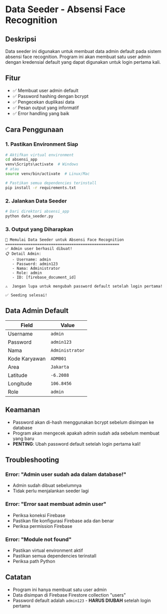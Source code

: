 # Data Seeder - Absensi Face Recognition

## Deskripsi
Data seeder ini digunakan untuk membuat data admin default pada sistem absensi face recognition. Program ini akan membuat satu user admin dengan kredensial default yang dapat digunakan untuk login pertama kali.

## Fitur
- ✅ Membuat user admin default
- ✅ Password hashing dengan bcrypt
- ✅ Pengecekan duplikasi data
- ✅ Pesan output yang informatif
- ✅ Error handling yang baik

## Cara Penggunaan

### 1. Pastikan Environment Siap
```bash
# Aktifkan virtual environment
cd absensi_app
venv\Scripts\activate  # Windows
# atau
source venv/bin/activate  # Linux/Mac

# Pastikan semua dependencies terinstall
pip install -r requirements.txt
```

### 2. Jalankan Data Seeder
```bash
# Dari direktori absensi_app
python data_seeder.py
```

### 3. Output yang Diharapkan
```
🚀 Memulai Data Seeder untuk Absensi Face Recognition
==================================================
✅ Admin user berhasil dibuat!
📋 Detail Admin:
   - Username: admin
   - Password: admin123
   - Nama: Administrator
   - Role: admin
   - ID: [firebase_document_id]

⚠️  Jangan lupa untuk mengubah password default setelah login pertama!

✅ Seeding selesai!
```

## Data Admin Default

| Field | Value |
|-------|-------|
| Username | `admin` |
| Password | `admin123` |
| Nama | `Administrator` |
| Kode Karyawan | `ADM001` |
| Area | `Jakarta` |
| Latitude | `-6.2088` |
| Longitude | `106.8456` |
| Role | `admin` |

## Keamanan
- Password akan di-hash menggunakan bcrypt sebelum disimpan ke database
- Program akan mengecek apakah admin sudah ada sebelum membuat yang baru
- **PENTING**: Ubah password default setelah login pertama kali!

## Troubleshooting

### Error: "Admin user sudah ada dalam database!"
- Admin sudah dibuat sebelumnya
- Tidak perlu menjalankan seeder lagi

### Error: "Error saat membuat admin user"
- Periksa koneksi Firebase
- Pastikan file konfigurasi Firebase ada dan benar
- Periksa permission Firebase

### Error: "Module not found"
- Pastikan virtual environment aktif
- Pastikan semua dependencies terinstall
- Periksa path Python

## Catatan
- Program ini hanya membuat satu user admin
- Data disimpan di Firebase Firestore collection "users"
- Password default adalah `admin123` - **HARUS DIUBAH** setelah login pertama 